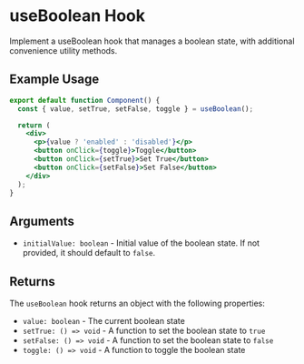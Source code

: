 # useBoolean Hook

Implement a useBoolean hook that manages a boolean state, with additional convenience utility methods.

## Example Usage

```jsx
export default function Component() {
  const { value, setTrue, setFalse, toggle } = useBoolean();

  return (
    <div>
      <p>{value ? 'enabled' : 'disabled'}</p>
      <button onClick={toggle}>Toggle</button>
      <button onClick={setTrue}>Set True</button>
      <button onClick={setFalse}>Set False</button>
    </div>
  );
}
```

## Arguments

- `initialValue: boolean` - Initial value of the boolean state. If not provided, it should default to `false`.

## Returns

The `useBoolean` hook returns an object with the following properties:

- `value: boolean` - The current boolean state
- `setTrue: () => void` - A function to set the boolean state to `true`
- `setFalse: () => void` - A function to set the boolean state to `false`
- `toggle: () => void` - A function to toggle the boolean state
